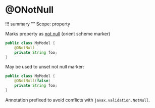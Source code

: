 # @ONotNull

!!! summary ""
    Scope: property

Marks property as [not null](http://orientdb.com/docs/last/SQL-Alter-Property.html) (orient scheme marker)

```java
public class MyModel {
    @ONotNull
    private String foo;
}
```

May be used to unset not null marker:

```java
public class MyModel {
    @ONotNull(false)
    private String foo;
}
```
Annotation prefixed to avoid conflicts with `javax.validation.NotNull`.
